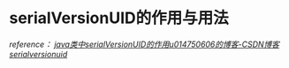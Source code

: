 # serialVersionUID的作用与用法









*reference： [java类中serialVersionUID的作用u014750606的博客-CSDN博客serialversionuid](https://blog.csdn.net/u014750606/article/details/80040130)*

